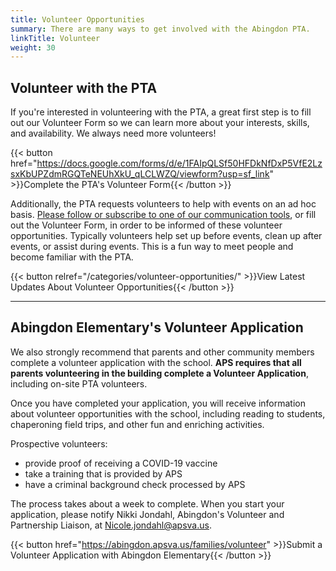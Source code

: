 ```yaml
---
title: Volunteer Opportunities
summary: There are many ways to get involved with the Abingdon PTA.
linkTitle: Volunteer
weight: 30
---
```


## Volunteer with the PTA

If you're interested in volunteering with the PTA, a great first step is to fill out our Volunteer Form so we can learn more about your interests, skills, and availability. We always need more volunteers!

{{< button href="https://docs.google.com/forms/d/e/1FAIpQLSf50HFDkNfDxP5VfE2LzsxKbUPZdmRGQTeNEUhXkU_qLCLWZQ/viewform?usp=sf_link" >}}Complete the PTA's Volunteer Form{{< /button >}}

Additionally, the PTA requests volunteers to help with events on an ad hoc basis. [Please follow or subscribe to one of our communication tools](/connect/), or fill out the Volunteer Form, in order to be informed of these volunteer opportunities. Typically volunteers help set up before events, clean up after events, or assist during events. This is a fun way to meet people and become familiar with the PTA.

{{< button relref="/categories/volunteer-opportunities/" >}}View Latest Updates About Volunteer Opportunities{{< /button >}}

---

## Abingdon Elementary's Volunteer Application

We also strongly recommend that parents and other community members complete a volunteer application with the school. **APS requires that all parents volunteering in the building complete a Volunteer Application**, including on-site PTA volunteers.

Once you have completed your application, you will receive information about volunteer opportunities with the school, including reading to students, chaperoning field trips, and other fun and enriching activities.

Prospective volunteers:
- provide proof of receiving a COVID-19 vaccine
- take a training that is provided by APS
- have a criminal background check processed by APS

The process takes about a week to complete. When you start your application, please notify Nikki Jondahl, Abingdon's Volunteer and Partnership Liaison, at [Nicole.jondahl@apsva.us](mailto:Nicole.jondahl@apsva.us).

{{< button href="https://abingdon.apsva.us/families/volunteer" >}}Submit a Volunteer Application with Abingdon Elementary{{< /button >}}
